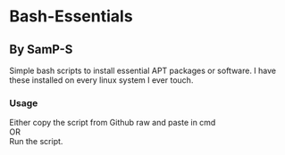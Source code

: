 # Bash-Essentials
## By SamP-S

Simple bash scripts to install essential APT packages or software.
I have these installed on every linux system I ever touch.

### Usage
Either copy the script from Github raw and paste in cmd  \
OR \
Run the script.

